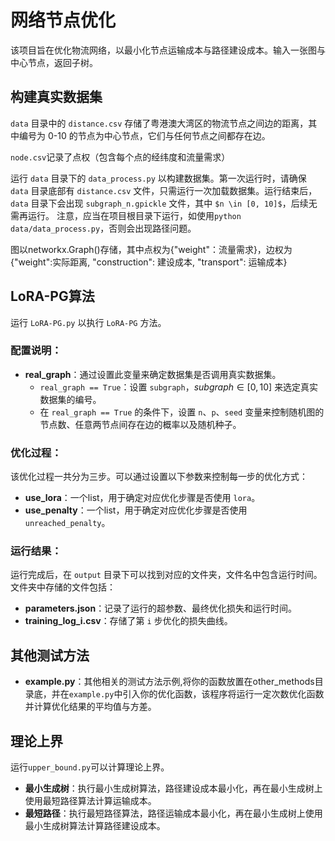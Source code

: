 # 网络节点优化

该项目旨在优化物流网络，以最小化节点运输成本与路径建设成本。输入一张图与中心节点，返回子树。

## 构建真实数据集

`data` 目录中的 `distance.csv` 存储了粤港澳大湾区的物流节点之间边的距离，其中编号为 0-10 的节点为中心节点，它们与任何节点之间都存在边。

`node.csv`记录了点权（包含每个点的经纬度和流量需求）

运行 `data` 目录下的 `data_process.py` 以构建数据集。第一次运行时，请确保 `data` 目录底部有 `distance.csv` 文件，只需运行一次加载数据集。运行结束后，`data` 目录下会出现 `subgraph_n.gpickle` 文件，其中 `$n \in [0, 10]$`，后续无需再运行。
注意，应当在项目根目录下运行，如使用`python data/data_process.py`，否则会出现路径问题。

图以networkx.Graph()存储，其中点权为{"weight"：流量需求}，边权为 {"weight":实际距离, "construction": 建设成本, "transport": 运输成本}
## LoRA-PG算法

运行 `LoRA-PG.py` 以执行 `LoRA-PG` 方法。

### 配置说明：

- **real_graph**：通过设置此变量来确定数据集是否调用真实数据集。
  - `real_graph == True`：设置 `subgraph`，$subgraph \in [0, 10]$ 来选定真实数据集的编号。
  - 在 `real_graph == True` 的条件下，设置 `n`、`p`、`seed` 变量来控制随机图的节点数、任意两节点间存在边的概率以及随机种子。

### 优化过程：

该优化过程一共分为三步。可以通过设置以下参数来控制每一步的优化方式：
- **use_lora**：一个list，用于确定对应优化步骤是否使用 `lora`。
- **use_penalty**：一个list，用于确定对应优化步骤是否使用 `unreached_penalty`。

### 运行结果：

运行完成后，在 `output` 目录下可以找到对应的文件夹，文件名中包含运行时间。文件夹中存储的文件包括：
- **parameters.json**：记录了运行的超参数、最终优化损失和运行时间。
- **training_log_i.csv**：存储了第 `i` 步优化的损失曲线。

## 其他测试方法

- **example.py**：其他相关的测试方法示例,将你的函数放置在other_methods目录底，并在`example.py`中引入你的优化函数，该程序将运行一定次数优化函数并计算优化结果的平均值与方差。

##  理论上界

运行`upper_bound.py`可以计算理论上界。
- **最小生成树**：执行最小生成树算法，路径建设成本最小化，再在最小生成树上使用最短路径算法计算运输成本。
- **最短路径**：执行最短路径算法，路径运输成本最小化，再在最小生成树上使用最小生成树算法计算路径建设成本。